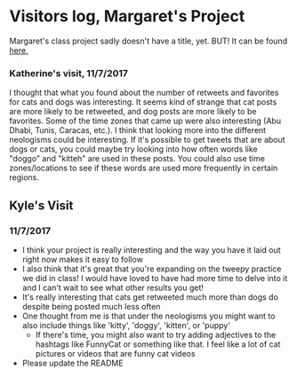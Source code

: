 # Visitors log, Margaret's Project

Margaret's class project sadly doesn't have a title, yet. BUT! It can be found [here.](https://github.com/Data-Science-for-Linguists/Project_Margaret)

### Katherine's visit, 11/7/2017
I thought that what you found about the number of retweets and favorites for cats and dogs was interesting. It seems kind of strange that cat posts are more likely to be retweeted, and dog posts are more likely to be favorites. Some of the time zones that came up were also interesting (Abu Dhabi, Tunis, Caracas, etc.).
I think that looking more into the different neologisms could be interesting. If it's possible to get tweets that are about dogs or cats, you could maybe try looking into how often words like "doggo" and "kitteh" are used in these posts. You could also use time zones/locations to see if these words are used more frequently in certain regions.

## Kyle's Visit
### 11/7/2017
- I think your project is really interesting and the way you have it laid out right now makes it easy to follow
- I also think that it's great that you're expanding on the tweepy practice we did in class! I would have loved to have had more time to delve into it and I can't wait to see what other results you get!
- It's really interesting that cats get retweeted much more than dogs do despite being posted much less often
- One thought from me is that under the neologisms you might want to also include things like 'kitty', 'doggy', 'kitten', or 'puppy'
   - If there's time, you might also want to try adding adjectives to the hashtags like FunnyCat or something like that. I feel like a lot of cat pictures or videos that are funny cat videos
- Please update the README
